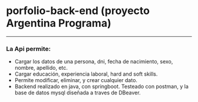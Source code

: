 # porfolio-back-end (proyecto Argentina Programa)

* * *

### La Api permite:

*   Cargar los datos de una persona, dni, fecha de nacimiento, sexo, nombre, apellido, etc.
*   Cargar educación, experiencia laboral, hard and soft skills.
*   Permite modificar, eliminar, y crear cualquier dato.
*   Backend realizado en java, con springboot. Testeado con postman, y la base de datos mysql diseñada a traves de DBeaver.
